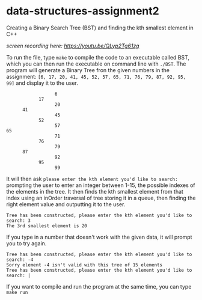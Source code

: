 # data-structures-assignment2
Creating a Binary Search Tree (BST) and finding the kth smallest element in C++

*screen recording here: https://youtu.be/QLyp2Tg61zg*

To run the file, type `make` to compile the code to an executable called BST, which you can then run the executable on command line with `./BST`. The program will generate a Binary Tree fron the given numbers in the assignment: 
`[6, 17, 20, 41, 45, 52, 57, 65, 71, 76, 79, 87, 92, 95, 99]` and display it to the user.
```
                  6
            17
                  20
      41
                  45
            52
                  57
65
                  71
            76
                  79
      87
                  92
            95
                  99
```
It will then ask `please enter the kth element you'd like to search: ` prompting the user to enter an integer between 1-15, the possible indexes of the elements in the tree. It then finds the kth smallest element from that index using an inOrder traversal of tree storing it in a queue, then finding the right element value and outputting it to the user.
```
Tree has been constructed, please enter the kth element you'd like to search: 3
The 3rd smallest element is 20
```
If you type in a number that doesn't work with the given data, it will prompt you to try again. 
```
Tree has been constructed, please enter the kth element you'd like to search: -4
Sorry element -4 isn't valid with this tree of 15 elements
Tree has been constructed, please enter the kth element you'd like to search: |
```
If you want to compile and run the program at the same time, you can type `make run`
